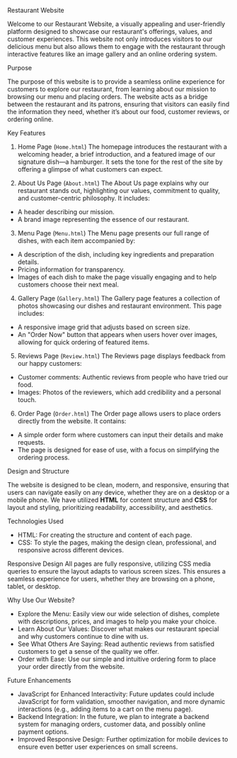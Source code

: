 Restaurant Website

Welcome to our Restaurant Website, a visually appealing and user-friendly platform designed to showcase our restaurant's offerings, values, and customer experiences. This website not only introduces visitors to our delicious menu but also allows them to engage with the restaurant through interactive features like an image gallery and an online ordering system.

Purpose

The purpose of this website is to provide a seamless online experience for customers to explore our restaurant, from learning about our mission to browsing our menu and placing orders. The website acts as a bridge between the restaurant and its patrons, ensuring that visitors can easily find the information they need, whether it’s about our food, customer reviews, or ordering online.

Key Features

1. Home Page (`Home.html`)
The homepage introduces the restaurant with a welcoming header, a brief introduction, and a featured image of our signature dish—a hamburger. It sets the tone for the rest of the site by offering a glimpse of what customers can expect.

2. About Us Page (`About.html`)
The About Us page explains why our restaurant stands out, highlighting our values, commitment to quality, and customer-centric philosophy. It includes:
- A header describing our mission.
- A brand image representing the essence of our restaurant.

3. Menu Page (`Menu.html`)
The Menu page presents our full range of dishes, with each item accompanied by:
- A description of the dish, including key ingredients and preparation details.
- Pricing information for transparency.
- Images of each dish to make the page visually engaging and to help customers choose their next meal.

4. Gallery Page (`Gallery.html`)
The Gallery page features a collection of photos showcasing our dishes and restaurant environment. This page includes:
- A responsive image grid that adjusts based on screen size.
- An "Order Now" button that appears when users hover over images, allowing for quick ordering of featured items.

5. Reviews Page (`Review.html`)
The Reviews page displays feedback from our happy customers:
- Customer comments: Authentic reviews from people who have tried our food.
- Images: Photos of the reviewers, which add credibility and a personal touch.

6. Order Page (`Order.html`)
The Order page allows users to place orders directly from the website. It contains:
- A simple order form where customers can input their details and make requests.
- The page is designed for ease of use, with a focus on simplifying the ordering process.

Design and Structure

The website is designed to be clean, modern, and responsive, ensuring that users can navigate easily on any device, whether they are on a desktop or a mobile phone. We have utilized **HTML** for content structure and **CSS** for layout and styling, prioritizing readability, accessibility, and aesthetics.

Technologies Used
- HTML: For creating the structure and content of each page.
- CSS: To style the pages, making the design clean, professional, and responsive across different devices.

Responsive Design
All pages are fully responsive, utilizing CSS media queries to ensure the layout adapts to various screen sizes. This ensures a seamless experience for users, whether they are browsing on a phone, tablet, or desktop.

Why Use Our Website?

- Explore the Menu: Easily view our wide selection of dishes, complete with descriptions, prices, and images to help you make your choice.
- Learn About Our Values: Discover what makes our restaurant special and why customers continue to dine with us.
- See What Others Are Saying: Read authentic reviews from satisfied customers to get a sense of the quality we offer.
- Order with Ease: Use our simple and intuitive ordering form to place your order directly from the website.

Future Enhancements

- JavaScript for Enhanced Interactivity: Future updates could include JavaScript for form validation, smoother navigation, and more dynamic interactions (e.g., adding items to a cart on the menu page).
- Backend Integration: In the future, we plan to integrate a backend system for managing orders, customer data, and possibly online payment options.
- Improved Responsive Design: Further optimization for mobile devices to ensure even better user experiences on small screens.
